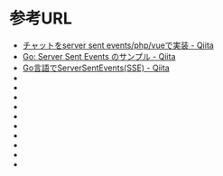 # 参考URL
- [チャットをserver sent events/php/vueで実装 - Qiita]( https://qiita.com/diggy-mo/items/e99bfd2b4a95ee0213a9 )
- [Go: Server Sent Events のサンプル - Qiita]( https://qiita.com/ekzemplaro/items/8ca08ea80598457c0f7d )
- [Go言語でServerSentEvents(SSE) - Qiita]( https://qiita.com/taqm/items/e132a1aa55690a22b655 )
- [](  )
- [](  )
- [](  )
- [](  )
- [](  )
- [](  )
- [](  )
- [](  )
- [](  )
- [](  )
